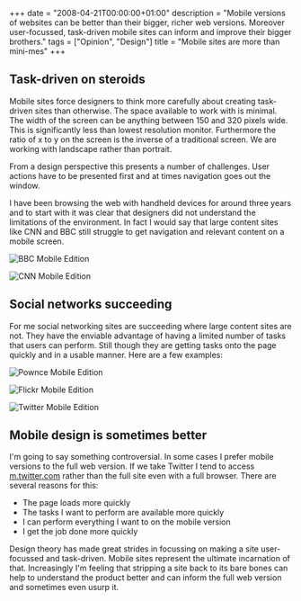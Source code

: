+++
date = "2008-04-21T00:00:00+01:00"
description = "Mobile versions of websites can be better than their bigger, richer web versions. Moreover user-focussed, task-driven mobile sites can inform and improve their bigger brothers."
tags = ["Opinion", "Design"]
title = "Mobile sites are more than mini-mes"
+++

## Task-driven on steroids

Mobile sites force designers to think more carefully about creating task-driven
sites than otherwise. The space available to work with is minimal. The width of
the screen can be anything between 150 and 320 pixels wide. This is
significantly less than lowest resolution monitor. Furthermore the ratio of x to
y on the screen is the inverse of a traditional screen. We are working with
landscape rather than portrait.

From a design perspective this presents a number of challenges. User actions
have to be presented first and at times navigation goes out the window.

I have been browsing the web with handheld devices for around three years and to
start with it was clear that designers did not understand the limitations of the
environment. In fact I would say that large content sites like CNN and BBC still
struggle to get navigation and relevant content on a mobile screen.

![BBC Mobile Edition][1]

![CNN Mobile Edition][2]

## Social networks succeeding

For me social networking sites are succeeding where large content sites are not.
They have the enviable advantage of having a limited number of tasks that users
can perform. Still though they are getting tasks onto the page quickly and in a
usable manner. Here are a few examples:

![Pownce Mobile Edition][3]

![Flickr Mobile Edition][4]

![Twitter Mobile Edition][5]

## Mobile design is sometimes better

I'm going to say something controversial. In some cases I prefer mobile versions
to the full web version. If we take Twitter I tend to access [m.twitter.com][6]
rather than the full site even with a full browser. There are several reasons
for this:

- The page loads more quickly
- The tasks I want to perform are available more quickly
- I can perform everything I want to on the mobile version
- I get the job done more quickly

Design theory has made great strides in focussing on making a site user-focussed
and task-driven. Mobile sites represent the ultimate incarnation of that.
Increasingly I'm feeling that stripping a site back to its bare bones can help
to understand the product better and can inform the full web version and
sometimes even usurp it.

[1]: /images/articles/bbc.jpg
[2]: /images/articles/cnn.jpg
[3]: /images/articles/pownce.jpg
[4]: /images/articles/flickr.jpg
[5]: /images/articles/twitter.jpg
[6]: http://m.twitter.com/
